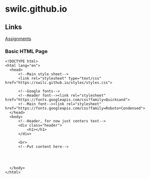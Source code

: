 # swilc.github.io

## Links
[Assignments](https://swilc.github.io/school)

### Basic HTML Page
  ```
<!DOCTYPE html>
<html lang="en">
	<head>
		<!--Main style sheet-->
		<link rel="stylesheet" type="text/css" href="https://swilc.github.io/styles/styles.css">

		<!--Google fonts-->
		<!--Header font--><link rel="stylesheet" href="https://fonts.googleapis.com/css?family=Quicksand">
		<!--Main font--><link rel="stylesheet" href="https://fonts.googleapis.com/css?family=Roboto+Condensed">
	</head>
	<body>
		<!--Header, for now just centers text-->
		<div class="header">
			<h1></h1>
		</div>

		<br>
		<!--Put content here-->



		
	</body>
</html>
```

